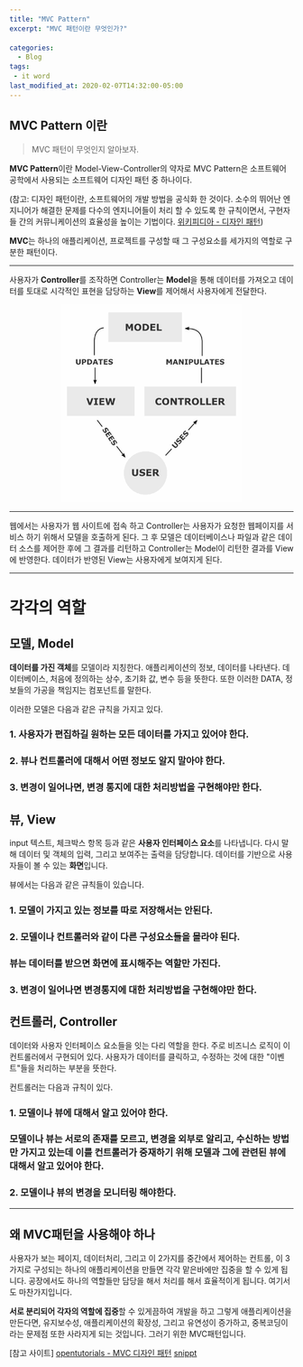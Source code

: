 ```yaml
---
title: "MVC Pattern" 
excerpt: "MVC 패턴이란 무엇인가?"

categories:
  - Blog
tags:
 - it word
last_modified_at: 2020-02-07T14:32:00-05:00
---
```


MVC Pattern 이란
----------------

> MVC 패턴이 무엇인지 알아보자.

**MVC Pattern**이란 Model-View-Controller의 약자로 MVC Pattern은 소프트웨어 공학에서 사용되는 소프트웨어 디자인 패턴 중 하나이다.

(참고: 디자인 패턴이란, 소프트웨어의 개발 방법을 공식화 한 것이다. 소수의 뛰어난 엔지니어가 해결한 문제를 다수의 엔지니어들이 처리 할 수 있도록 한 규칙이면서, 구현자들 간의 커뮤니케이션의 효율성을 높이는 기법이다. [위키피디아 - 디자인 패턴](https://ko.wikipedia.org/wiki/%EB%94%94%EC%9E%90%EC%9D%B8_%ED%8C%A8%ED%84%B4)\)

**MVC**는 하나의 애플리케이션, 프로젝트를 구성할 때 그 구성요소를 세가지의 역할로 구분한 패턴이다.

---

사용자가 **Controller**를 조작하면 Controller는 **Model**을 통해 데이터를 가져오고 데이터를 토대로 시각적인 표현을 담당하는 **View**를 제어해서 사용자에게 전달한다.

<center><img src="/assets/images/mvc.png" onclick="location='https://opentutorials.org/course/697/3828'"></center>

---

웹에서는 사용자가 웹 사이트에 접속 하고 Controller는 사용자가 요청한 웹페이지를 서비스 하기 위해서 모델을 호출하게 된다. 그 후 모델은 데이터베이스나 파일과 같은 데이터 소스를 제어한 후에 그 결과를 리턴하고 Controller는 Model이 리턴한 결과를 View에 반영한다. 데이터가 반영된 View는 사용자에게 보여지게 된다.

---

# 각각의 역할  

## 모델, Model

**데이터를 가진 객체**를 모델이라 지칭한다. 애플리케이션의 정보, 데이터를 나타낸다. 데이터베이스, 처음에 정의하는 상수, 초기화 값, 변수 등을 뜻한다. 또한 이러한 DATA, 정보들의 가공을 책임지는 컴포넌트를 말한다.

이러한 모델은 다음과 같은 규칙을 가지고 있다.

### 1. 사용자가 편집하길 원하는 모든 데이터를 가지고 있어야 한다.  

### 2. 뷰나 컨트롤러에 대해서 어떤 정보도 알지 말아야 한다.  
  
### 3. 변경이 일어나면, 변경 통지에 대한 처리방법을 구현해야만 한다.

## 뷰, View

input 텍스트, 체크박스 항목 등과 같은 **사용자 인터페이스 요소**를 나타냅니다. 다시 말해 데이터 및 객체의 입력, 그리고 보여주는 출력을 담당합니다. 데이터를 기반으로 사용자들이 볼 수 있는 **화면**입니다.

뷰에서는 다음과 같은 규칙들이 있습니다.

### 1. 모델이 가지고 있는 정보를 따로 저장해서는 안된다.  

### 2. 모델이나 컨트롤러와 같이 다른 구성요소들을 몰라야 된다.  

  ### 뷰는 데이터를 받으면 화면에 표시해주는 역할만 가진다.  

### 3. 변경이 일어나면 변경통지에 대한 처리방법을 구현해야만 한다.    


## 컨트롤러, Controller

데이터와 사용자 인터페이스 요소들을 잇는 다리 역할을 한다. 주로 비즈니스 로직이 이 컨트롤러에서 구현되어 있다. 사용자가 데이터를 클릭하고, 수정하는 것에 대한 "이벤트"들을 처리하는 부분을 뜻한다.

컨트롤러는 다음과 규칙이 있다.

### 1. 모델이나 뷰에 대해서 알고 있어야 한다.  

  ### 모델이나 뷰는 서로의 존재를 모르고, 변경을 외부로 알리고, 수신하는 방법만 가지고 있는데 이를 컨트롤러가 중재하기 위해 모델과 그에 관련된 뷰에 대해서 알고 있어야 한다.  

### 2. 모델이나 뷰의 변경을 모니터링 해야한다.  

---

## 왜 MVC패턴을 사용해야 하나

사용자가 보는 페이지, 데이터처리, 그리고 이 2가지를 중간에서 제어하는 컨트롤, 이 3가지로 구성되는 하나의 애플리케이션을 만들면 각각 맡은바에만 집중을 할 수 있게 됩니다. 공장에서도 하나의 역할들만 담당을 해서 처리를 해서 효율적이게 됩니다. 여기서도 마찬가지입니다.

**서로 분리되어 각자의 역할에 집중**할 수 있게끔하여 개발을 하고 그렇게 애플리케이션을 만든다면, 유지보수성, 애플리케이션의 확장성, 그리고 유연성이 증가하고, 중복코딩이라는 문제점 또한 사라지게 되는 것입니다. 그러기 위한 MVC패턴입니다.

[참고 사이트]
[opentutorials - MVC 디자인 패턴](https://opentutorials.org/course/697/3828)
[snippt](https://bsnippet.tistory.com/13)
